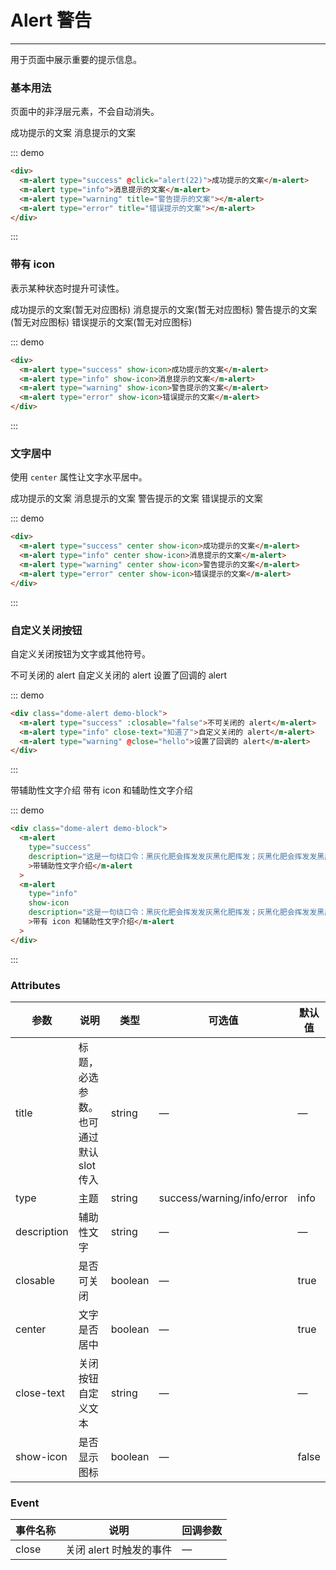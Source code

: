 <style>
.dome-alert .m-alert:not(:first-child){
  margin-top: 10px;
}
</style>
<script>
 export default {
    methods: {
      hello() {
        alert('Hello World!');
      }
    }
  }
</script>

# Alert 警告

---

用于页面中展示重要的提示信息。

### 基本用法

页面中的非浮层元素，不会自动消失。

<div class="dome-alert demo-block">
  <m-alert type="success">成功提示的文案</m-alert>
  <m-alert type="info">消息提示的文案</m-alert>
  <m-alert type="warning" title="警告提示的文案"></m-alert>
  <m-alert type="error" title="错误提示的文案"></m-alert>
</div>

::: demo

```html
<div>
  <m-alert type="success" @click="alert(22)">成功提示的文案</m-alert>
  <m-alert type="info">消息提示的文案</m-alert>
  <m-alert type="warning" title="警告提示的文案"></m-alert>
  <m-alert type="error" title="错误提示的文案"></m-alert>
</div>
```

:::

### 带有 icon

表示某种状态时提升可读性。

<div class="dome-alert demo-block">
  <m-alert type="success" show-icon>成功提示的文案(暂无对应图标)</m-alert>
  <m-alert type="info" show-icon>消息提示的文案(暂无对应图标)</m-alert>
  <m-alert type="warning" show-icon>警告提示的文案(暂无对应图标)</m-alert>
  <m-alert type="error" show-icon>错误提示的文案(暂无对应图标)</m-alert>
</div>

::: demo

```html
<div>
  <m-alert type="success" show-icon>成功提示的文案</m-alert>
  <m-alert type="info" show-icon>消息提示的文案</m-alert>
  <m-alert type="warning" show-icon>警告提示的文案</m-alert>
  <m-alert type="error" show-icon>错误提示的文案</m-alert>
</div>
```

:::

### 文字居中

使用 `center` 属性让文字水平居中。

<div class="dome-alert demo-block">
  <m-alert type="success" center show-icon>成功提示的文案</m-alert>
  <m-alert type="info" center show-icon>消息提示的文案</m-alert>
  <m-alert type="warning" center show-icon>警告提示的文案</m-alert>
  <m-alert type="error" center show-icon>错误提示的文案</m-alert>
</div>

::: demo

```html
<div>
  <m-alert type="success" center show-icon>成功提示的文案</m-alert>
  <m-alert type="info" center show-icon>消息提示的文案</m-alert>
  <m-alert type="warning" center show-icon>警告提示的文案</m-alert>
  <m-alert type="error" center show-icon>错误提示的文案</m-alert>
</div>
```

:::

### 自定义关闭按钮

自定义关闭按钮为文字或其他符号。

<div class="dome-alert demo-block">
  <m-alert type="success" :closable="false">不可关闭的 alert</m-alert>
  <m-alert type="info" close-text="知道了">自定义关闭的 alert</m-alert>
  <m-alert type="warning" @close="hello">设置了回调的 alert</m-alert>
</div>

::: demo

```html
<div class="dome-alert demo-block">
  <m-alert type="success" :closable="false">不可关闭的 alert</m-alert>
  <m-alert type="info" close-text="知道了">自定义关闭的 alert</m-alert>
  <m-alert type="warning" @close="hello">设置了回调的 alert</m-alert>
</div>
```

:::

<div class="dome-alert demo-block">
  <m-alert type="success" 
           description="这是一句绕口令：黑灰化肥会挥发发灰黑化肥挥发；灰黑化肥会挥发发黑灰化肥发挥。 黑灰化肥会挥发发灰黑化肥黑灰……">带辅助性文字介绍</m-alert>
  <m-alert type="info" show-icon
           description="这是一句绕口令：黑灰化肥会挥发发灰黑化肥挥发；灰黑化肥会挥发发黑灰化肥发挥。 黑灰化肥会挥发发灰黑化肥黑灰……">带有 icon 和辅助性文字介绍</m-alert>
</div>

::: demo

```html
<div class="dome-alert demo-block">
  <m-alert
    type="success"
    description="这是一句绕口令：黑灰化肥会挥发发灰黑化肥挥发；灰黑化肥会挥发发黑灰化肥发挥。 黑灰化肥会挥发发灰黑化肥黑灰……"
    >带辅助性文字介绍</m-alert
  >
  <m-alert
    type="info"
    show-icon
    description="这是一句绕口令：黑灰化肥会挥发发灰黑化肥挥发；灰黑化肥会挥发发黑灰化肥发挥。 黑灰化肥会挥发发灰黑化肥黑灰……"
    >带有 icon 和辅助性文字介绍</m-alert
  >
</div>
```

:::

### Attributes

| 参数        | 说明                                   | 类型    | 可选值                     | 默认值 |
| ----------- | -------------------------------------- | ------- | -------------------------- | ------ |
| title       | 标题，必选参数。也可通过默认 slot 传入 | string  | —                          | —      |
| type        | 主题                                   | string  | success/warning/info/error | info   |
| description | 辅助性文字                             | string  | —                          | —      |
| closable    | 是否可关闭                             | boolean | —                          | true   |
| center      | 文字是否居中                           | boolean | —                          | true   |
| close-text  | 关闭按钮自定义文本                     | string  | —                          | —      |
| show-icon   | 是否显示图标                           | boolean | —                          | false  |

### Event

| 事件名称 | 说明                    | 回调参数 |
| -------- | ----------------------- | -------- |
| close    | 关闭 alert 时触发的事件 | —        |
